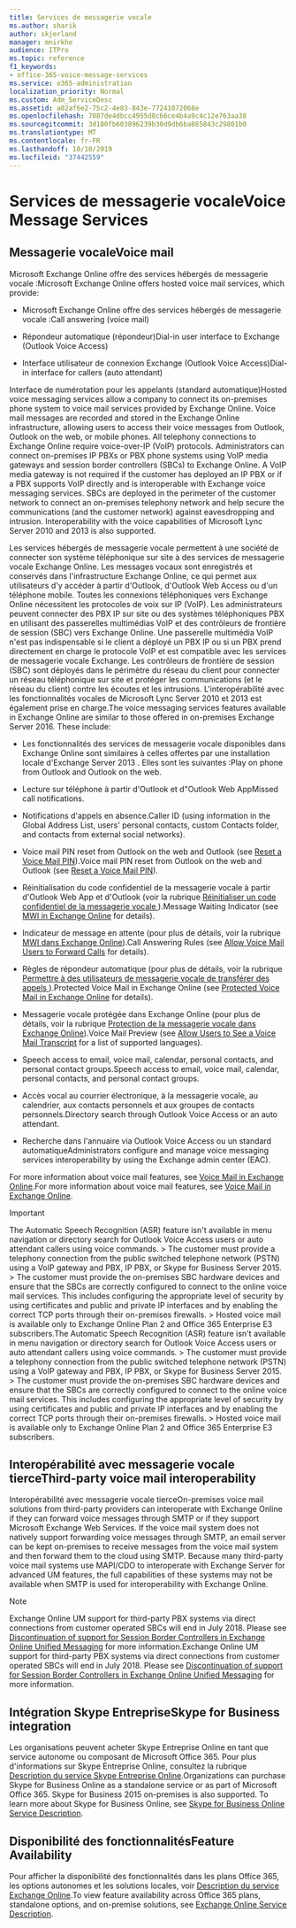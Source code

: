 ```yaml
---
title: Services de messagerie vocale
ms.author: sharik
author: skjerland
manager: mnirkhe
audience: ITPro
ms.topic: reference
f1_keywords:
- office-365-voice-message-services
ms.service: o365-administration
localization_priority: Normal
ms.custom: Adm_ServiceDesc
ms.assetid: a02af6e2-75c2-4e83-843e-77241072068e
ms.openlocfilehash: 7087de4dbcc4955d8c66ce4b4a9c4c12e763aa38
ms.sourcegitcommit: 3d180fb603896239b30d9db6ba865843c29801b0
ms.translationtype: MT
ms.contentlocale: fr-FR
ms.lasthandoff: 10/10/2019
ms.locfileid: "37442559"
---
```

# <a name="voice-message-services"></a><span data-ttu-id="bc4b5-102">Services de messagerie vocale</span><span class="sxs-lookup"><span data-stu-id="bc4b5-102">Voice Message Services</span></span>

## <a name="voice-mail"></a><span data-ttu-id="bc4b5-103">Messagerie vocale</span><span class="sxs-lookup"><span data-stu-id="bc4b5-103">Voice mail</span></span>

<span data-ttu-id="bc4b5-104">Microsoft Exchange Online offre des services hébergés de messagerie vocale :</span><span class="sxs-lookup"><span data-stu-id="bc4b5-104">Microsoft Exchange Online offers hosted voice mail services, which provide:</span></span>
  
- <span data-ttu-id="bc4b5-105">Microsoft Exchange Online offre des services hébergés de messagerie vocale :</span><span class="sxs-lookup"><span data-stu-id="bc4b5-105">Call answering (voice mail)</span></span>
    
- <span data-ttu-id="bc4b5-106">Répondeur automatique (répondeur)</span><span class="sxs-lookup"><span data-stu-id="bc4b5-106">Dial-in user interface to Exchange (Outlook Voice Access)</span></span>
    
- <span data-ttu-id="bc4b5-107">Interface utilisateur de connexion Exchange (Outlook Voice Access)</span><span class="sxs-lookup"><span data-stu-id="bc4b5-107">Dial-in interface for callers (auto attendant)</span></span>
    
<span data-ttu-id="bc4b5-p101">Interface de numérotation pour les appelants (standard automatique)</span><span class="sxs-lookup"><span data-stu-id="bc4b5-p101">Hosted voice messaging services allow a company to connect its on-premises phone system to voice mail services provided by Exchange Online. Voice mail messages are recorded and stored in the Exchange Online infrastructure, allowing users to access their voice messages from Outlook, Outlook on the web, or mobile phones. All telephony connections to Exchange Online require voice-over-IP (VoIP) protocols. Administrators can connect on-premises IP PBXs or PBX phone systems using VoIP media gateways and session border controllers (SBCs) to Exchange Online. A VoIP media gateway is not required if the customer has deployed an IP PBX or if a PBX supports VoIP directly and is interoperable with Exchange voice messaging services. SBCs are deployed in the perimeter of the customer network to connect an on-premises telephony network and help secure the communications (and the customer network) against eavesdropping and intrusion. Interoperability with the voice capabilities of Microsoft Lync Server 2010 and 2013 is also supported.</span></span>
  
<span data-ttu-id="bc4b5-p102">Les services hébergés de messagerie vocale permettent à une société de connecter son système téléphonique sur site à des services de messagerie vocale Exchange Online. Les messages vocaux sont enregistrés et conservés dans l'infrastructure Exchange Online, ce qui permet aux utilisateurs d'y accéder à partir d'Outlook, d'Outlook Web Access ou d'un téléphone mobile. Toutes les connexions téléphoniques vers Exchange Online nécessitent les protocoles de voix sur IP (VoIP). Les administrateurs peuvent connecter des PBX IP sur site ou des systèmes téléphoniques PBX en utilisant des passerelles multimédias VoIP et des contrôleurs de frontière de session (SBC) vers Exchange Online. Une passerelle multimédia VoIP n'est pas indispensable si le client a déployé un PBX IP ou si un PBX prend directement en charge le protocole VoIP et est compatible avec les services de messagerie vocale Exchange. Les contrôleurs de frontière de session (SBC) sont déployés dans le périmètre du réseau du client pour connecter un réseau téléphonique sur site et protéger les communications (et le réseau du client) contre les écoutes et les intrusions. L'interopérabilité avec les fonctionnalités vocales de Microsoft Lync Server 2010 et 2013 est également prise en charge.</span><span class="sxs-lookup"><span data-stu-id="bc4b5-p102">The voice messaging services features available in Exchange Online are similar to those offered in on-premises Exchange Server 2016. These include:</span></span>
  
- <span data-ttu-id="bc4b5-117">Les fonctionnalités des services de messagerie vocale disponibles dans Exchange Online sont similaires à celles offertes par une installation locale d'Exchange Server 2013 . Elles sont les suivantes :</span><span class="sxs-lookup"><span data-stu-id="bc4b5-117">Play on phone from Outlook and Outlook on the web.</span></span>
    
- <span data-ttu-id="bc4b5-118">Lecture sur téléphone à partir d'Outlook et d"Outlook Web App</span><span class="sxs-lookup"><span data-stu-id="bc4b5-118">Missed call notifications.</span></span>
    
- <span data-ttu-id="bc4b5-119">Notifications d'appels en absence.</span><span class="sxs-lookup"><span data-stu-id="bc4b5-119">Caller ID (using information in the Global Address List, users' personal contacts, custom Contacts folder, and contacts from external social networks).</span></span>
    
- <span data-ttu-id="bc4b5-120">Voice mail PIN reset from Outlook on the web and Outlook (see [Reset a Voice Mail PIN](https://go.microsoft.com/fwlink/p/?LinkId=286328)).</span><span class="sxs-lookup"><span data-stu-id="bc4b5-120">Voice mail PIN reset from Outlook on the web and Outlook (see [Reset a Voice Mail PIN](https://go.microsoft.com/fwlink/p/?LinkId=286328)).</span></span>
    
- <span data-ttu-id="bc4b5-121">Réinitialisation du code confidentiel de la messagerie vocale à partir d'Outlook Web App et d'Outlook (voir la rubrique [Réinitialiser un code confidentiel de la messagerie vocale ](https://go.microsoft.com/fwlink/p/?LinkId=271794)).</span><span class="sxs-lookup"><span data-stu-id="bc4b5-121">Message Waiting Indicator (see [MWI in Exchange Online](https://go.microsoft.com/fwlink/p/?LinkId=271794) for details).</span></span> 
    
- <span data-ttu-id="bc4b5-122">Indicateur de message en attente (pour plus de détails, voir la rubrique [MWI dans Exchange Online](https://go.microsoft.com/fwlink/p/?LinkId=271795)).</span><span class="sxs-lookup"><span data-stu-id="bc4b5-122">Call Answering Rules (see [Allow Voice Mail Users to Forward Calls](https://go.microsoft.com/fwlink/p/?LinkId=271795) for details).</span></span> 
    
- <span data-ttu-id="bc4b5-123">Règles de répondeur automatique (pour plus de détails, voir la rubrique [Permettre à des utilisateurs de messagerie vocale de transférer des appels ](https://go.microsoft.com/fwlink/p/?LinkId=271796)).</span><span class="sxs-lookup"><span data-stu-id="bc4b5-123">Protected Voice Mail in Exchange Online (see [Protected Voice Mail in Exchange Online](https://go.microsoft.com/fwlink/p/?LinkId=271796) for details).</span></span> 
    
- <span data-ttu-id="bc4b5-124">Messagerie vocale protégée dans Exchange Online (pour plus de détails, voir la rubrique [Protection de la messagerie vocale dans Exchange Online](https://go.microsoft.com/fwlink/p/?LinkId=271797)).</span><span class="sxs-lookup"><span data-stu-id="bc4b5-124">Voice Mail Preview (see [Allow Users to See a Voice Mail Transcript](https://go.microsoft.com/fwlink/p/?LinkId=271797) for a list of supported languages).</span></span> 
    
- <span data-ttu-id="bc4b5-125">Speech access to email, voice mail, calendar, personal contacts, and personal contact groups.</span><span class="sxs-lookup"><span data-stu-id="bc4b5-125">Speech access to email, voice mail, calendar, personal contacts, and personal contact groups.</span></span>
    
- <span data-ttu-id="bc4b5-126">Accès vocal au courrier électronique, à la messagerie vocale, au calendrier, aux contacts personnels et aux groupes de contacts personnels.</span><span class="sxs-lookup"><span data-stu-id="bc4b5-126">Directory search through Outlook Voice Access or an auto attendant.</span></span>
    
- <span data-ttu-id="bc4b5-127">Recherche dans l'annuaire via Outlook Voice Access ou un standard automatique</span><span class="sxs-lookup"><span data-stu-id="bc4b5-127">Administrators configure and manage voice messaging services interoperability by using the Exchange admin center (EAC).</span></span>
    
<span data-ttu-id="bc4b5-128">For more information about voice mail features, see [Voice Mail in Exchange Online](https://go.microsoft.com/fwlink/p/?LinkId=271798).</span><span class="sxs-lookup"><span data-stu-id="bc4b5-128">For more information about voice mail features, see [Voice Mail in Exchange Online](https://go.microsoft.com/fwlink/p/?LinkId=271798).</span></span>
  
> [!IMPORTANT]
> <span data-ttu-id="bc4b5-p103">The Automatic Speech Recognition (ASR) feature isn't available in menu navigation or directory search for Outlook Voice Access users or auto attendant callers using voice commands. > The customer must provide a telephony connection from the public switched telephone network (PSTN) using a VoIP gateway and PBX, IP PBX, or Skype for Business Server 2015. > The customer must provide the on-premises SBC hardware devices and ensure that the SBCs are correctly configured to connect to the online voice mail services. This includes configuring the appropriate level of security by using certificates and public and private IP interfaces and by enabling the correct TCP ports through their on-premises firewalls. > Hosted voice mail is available only to Exchange Online Plan 2 and Office 365 Enterprise E3 subscribers.</span><span class="sxs-lookup"><span data-stu-id="bc4b5-p103">The Automatic Speech Recognition (ASR) feature isn't available in menu navigation or directory search for Outlook Voice Access users or auto attendant callers using voice commands. > The customer must provide a telephony connection from the public switched telephone network (PSTN) using a VoIP gateway and PBX, IP PBX, or Skype for Business Server 2015. > The customer must provide the on-premises SBC hardware devices and ensure that the SBCs are correctly configured to connect to the online voice mail services. This includes configuring the appropriate level of security by using certificates and public and private IP interfaces and by enabling the correct TCP ports through their on-premises firewalls. > Hosted voice mail is available only to Exchange Online Plan 2 and Office 365 Enterprise E3 subscribers.</span></span> 
  
## <a name="third-party-voice-mail-interoperability"></a><span data-ttu-id="bc4b5-134">Interopérabilité avec messagerie vocale tierce</span><span class="sxs-lookup"><span data-stu-id="bc4b5-134">Third-party voice mail interoperability</span></span>

<span data-ttu-id="bc4b5-p104">Interopérabilité avec messagerie vocale tierce</span><span class="sxs-lookup"><span data-stu-id="bc4b5-p104">On-premises voice mail solutions from third-party providers can interoperate with Exchange Online if they can forward voice messages through SMTP or if they support Microsoft Exchange Web Services. If the voice mail system does not natively support forwarding voice messages through SMTP, an email server can be kept on-premises to receive messages from the voice mail system and then forward them to the cloud using SMTP. Because many third-party voice mail systems use MAPI/CDO to interoperate with Exchange Server for advanced UM features, the full capabilities of these systems may not be available when SMTP is used for interoperability with Exchange Online.</span></span>
  
> [!NOTE]
> <span data-ttu-id="bc4b5-p105">Exchange Online UM support for third-party PBX systems via direct connections from customer operated SBCs will end in July 2018. Please see [Discontinuation of support for Session Border Controllers in Exchange Online Unified Messaging](https://techcommunity.microsoft.com/t5/Exchange-Team-Blog/Discontinuation-of-support-for-Session-Border-Controllers-in/ba-p/607117) for more information.</span><span class="sxs-lookup"><span data-stu-id="bc4b5-p105">Exchange Online UM support for third-party PBX systems via direct connections from customer operated SBCs will end in July 2018. Please see [Discontinuation of support for Session Border Controllers in Exchange Online Unified Messaging](https://techcommunity.microsoft.com/t5/Exchange-Team-Blog/Discontinuation-of-support-for-Session-Border-Controllers-in/ba-p/607117) for more information.</span></span> 
  
## <a name="skype-for-business-integration"></a><span data-ttu-id="bc4b5-140">Intégration Skype Entreprise</span><span class="sxs-lookup"><span data-stu-id="bc4b5-140">Skype for Business integration</span></span>

<span data-ttu-id="bc4b5-p106">Les organisations peuvent acheter Skype Entreprise Online en tant que service autonome ou composant de Microsoft Office 365. Pour plus d'informations sur Skype Entreprise Online, consultez la rubrique [Description du service Skype Entreprise Online](../skype-for-business-online-service-description/skype-for-business-online-service-description.md).</span><span class="sxs-lookup"><span data-stu-id="bc4b5-p106">Organizations can purchase Skype for Business Online as a standalone service or as part of Microsoft Office 365. Skype for Business 2015 on-premises is also supported. To learn more about Skype for Business Online, see [Skype for Business Online Service Description](../skype-for-business-online-service-description/skype-for-business-online-service-description.md).</span></span>
  
## <a name="feature-availability"></a><span data-ttu-id="bc4b5-144">Disponibilité des fonctionnalités</span><span class="sxs-lookup"><span data-stu-id="bc4b5-144">Feature Availability</span></span>

<span data-ttu-id="bc4b5-145">Pour afficher la disponibilité des fonctionnalités dans les plans Office 365, les options autonomes et les solutions locales, voir [Description du service Exchange Online](exchange-online-service-description.md).</span><span class="sxs-lookup"><span data-stu-id="bc4b5-145">To view feature availability across Office 365 plans, standalone options, and on-premise solutions, see [Exchange Online Service Description](exchange-online-service-description.md).</span></span>
  

